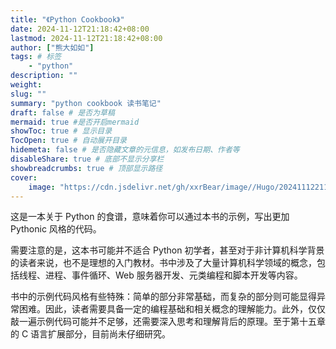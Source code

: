 ```yaml
---
title: "《Python Cookbook》"
date: 2024-11-12T21:18:42+08:00
lastmod: 2024-11-12T21:18:42+08:00
author: ["熊大如如"]
tags: # 标签
    - "python"
description: ""
weight:
slug: ""
summary: "python cookbook 读书笔记"
draft: false # 是否为草稿
mermaid: true #是否开启mermaid
showToc: true # 显示目录
TocOpen: true # 自动展开目录
hidemeta: false # 是否隐藏文章的元信息，如发布日期、作者等
disableShare: true # 底部不显示分享栏
showbreadcrumbs: true # 顶部显示路径
cover:
    image: "https://cdn.jsdelivr.net/gh/xxrBear/image//Hugo/202411122117218.jpg"  # 文章的图片
---
```


这是一本关于 Python 的食谱，意味着你可以通过本书的示例，写出更加 Pythonic 风格的代码。

需要注意的是，这本书可能并不适合 Python 初学者，甚至对于非计算机科学背景的读者来说，也不是理想的入门教材。书中涉及了大量计算机科学领域的概念，包括线程、进程、事件循环、Web 服务器开发、元类编程和脚本开发等内容。

书中的示例代码风格有些特殊：简单的部分非常基础，而复杂的部分则可能显得异常困难。因此，读者需要具备一定的编程基础和相关概念的理解能力。此外，仅仅敲一遍示例代码可能并不足够，还需要深入思考和理解背后的原理。至于第十五章的 C 语言扩展部分，目前尚未仔细研究。